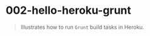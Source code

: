 002-hello-heroku-grunt
======================
> Illustrates how to run `Grunt` build tasks in Heroku.
